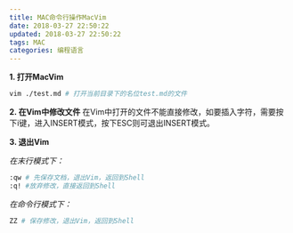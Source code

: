```yaml
---
title: MAC命令行操作MacVim
date: 2018-03-27 22:50:22
updated: 2018-03-27 22:50:22
tags: MAC
categories: 编程语言
---
```


**1. 打开MacVim**
``` bash
vim ./test.md # 打开当前目录下的名位test.md的文件
```

**2. 在Vim中修改文件**
在Vim中打开的文件不能直接修改，如要插入字符，需要按下i键，进入INSERT模式，按下ESC则可退出INSERT模式。

**3. 退出Vim**

*在末行模式下：*
``` bash
:qw # 先保存文档，退出Vim，返回到Shell
:q! #放弃修改，直接返回到Shell
```

*在命令行模式下：*
``` bash
ZZ # 保存修改，退出Vim，返回到Shell
```


